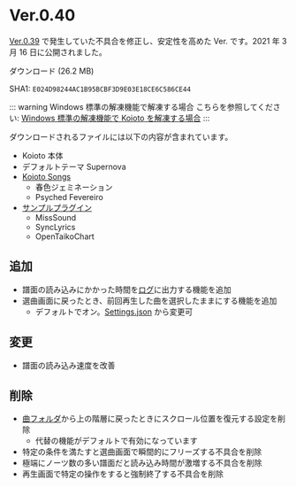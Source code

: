 # Ver.0.40

[Ver.0.39](./ver.0.39.html) で発生していた不具合を修正し、安定性を高めた Ver. です。2021 年 3 月 16 日に公開されました。

<Download link="/files/Koioto-Ver.0.40.zip" label="Ver.0.40">ダウンロード (26.2 MB)</Download>

SHA1: `E024D98244AC1B95BCBF3D9E03E18CE6C586CE44`

::: warning Windows 標準の解凍機能で解凍する場合
こちらを参照してください: [Windows 標準の解凍機能で Koioto を解凍する場合](/unzip.html)
:::

ダウンロードされるファイルには以下の内容が含まれています。

- Koioto 本体
- デフォルトテーマ Supernova
- [Koioto Songs](/features/koioto-songs.html)
  - 春色ジェミネーション
  - Psyched Fevereiro
- [サンプルプラグイン](/plugin/samples.html)
  - MissSound
  - SyncLyrics
  - OpenTaikoChart

## 追加

- 譜面の読み込みにかかった時間を[ログ](/features/log.html)に出力する機能を追加
- 選曲画面に戻ったとき、前回再生した曲を選択したままにする機能を追加
  - デフォルトでオン。[Settings.json](/config/settings-json.html#keepselectedsong) から変更可

## 変更

- 譜面の読み込み速度を改善

## 削除

- [曲フォルダ](/features/song-folder.html)から上の階層に戻ったときにスクロール位置を復元する設定を削除
  - 代替の機能がデフォルトで有効になっています
- 特定の条件を満たすと選曲画面で瞬間的にフリーズする不具合を削除
- 極端にノーツ数の多い譜面だと読み込み時間が激増する不具合を削除
- 再生画面で特定の操作をすると強制終了する不具合を削除
